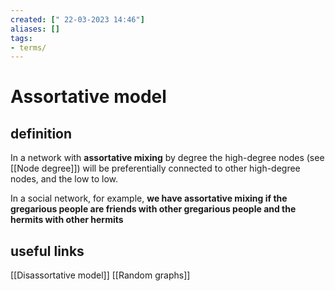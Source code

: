 ```yaml
---
created: [" 22-03-2023 14:46"]
aliases: []
tags:
- terms/
---
```


# Assortative model


## definition
In a network with **assortative mixing** by degree the high-degree nodes (see [[Node degree]]) will be preferentially connected to other high-degree nodes, and the low to low. 

In a social network, for example, **we have assortative mixing if the gregarious people are friends with other gregarious people and the hermits with other hermits**


## useful links
[[Disassortative model]]
[[Random graphs]]